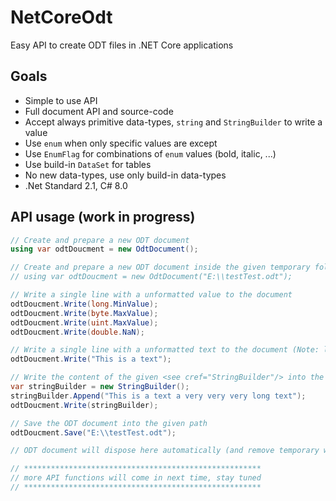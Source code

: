 # NetCoreOdt
Easy API to create ODT files in .NET Core applications

## Goals
* Simple to use API
* Full document API and source-code
* Accept always primitive data-types, `string` and `StringBuilder` to write a value
* Use `enum` when only specific values are except
* Use `EnumFlag` for combinations of `enum` values (bold, italic, ...)
* Use build-in `DataSet` for tables
* No new data-types, use only build-in data-types
* .Net Standard 2.1, C# 8.0

## API usage (work in progress)
```csharp
// Create and prepare a new ODT document
using var odtDoucment = new OdtDocument();

// Create and prepare a new ODT document inside the given temporary folder
// using var odtDoucment = new OdtDocument("E:\\testTest.odt");

// Write a single line with a unformatted value to the document
odtDoucment.Write(long.MinValue);
odtDoucment.Write(byte.MaxValue);
odtDoucment.Write(uint.MaxValue);
odtDoucment.Write(double.NaN);

// Write a single line with a unformatted text to the document (Note: line breaks "\n" will currently not working)
odtDoucment.Write("This is a text");

// Write the content of the given <see cref="StringBuilder"/> into the document (Note: line breaks "\n" will currently not working)
var stringBuilder = new StringBuilder();
stringBuilder.Append("This is a text a very very very long text");
odtDoucment.Write(stringBuilder);

// Save the ODT document into the given path
odtDoucment.Save("E:\\testTest.odt");

// ODT document will dispose here automatically (and remove temporary working folder)

// *****************************************************
// more API functions will come in next time, stay tuned
// *****************************************************
```